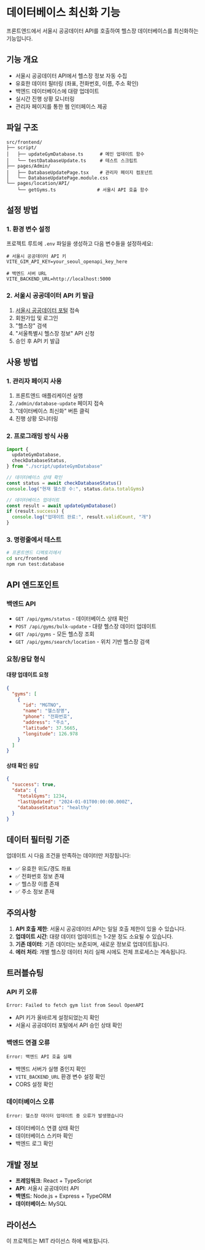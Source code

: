 # 데이터베이스 최신화 기능

프론트엔드에서 서울시 공공데이터 API를 호출하여 헬스장 데이터베이스를 최신화하는 기능입니다.

## 기능 개요

- 서울시 공공데이터 API에서 헬스장 정보 자동 수집
- 유효한 데이터 필터링 (좌표, 전화번호, 이름, 주소 확인)
- 백엔드 데이터베이스에 대량 업데이트
- 실시간 진행 상황 모니터링
- 관리자 페이지를 통한 웹 인터페이스 제공

## 파일 구조

```
src/frontend/
├── script/
│   ├── updateGymDatabase.ts      # 메인 업데이트 함수
│   └── testDatabaseUpdate.ts     # 테스트 스크립트
├── pages/Admin/
│   ├── DatabaseUpdatePage.tsx    # 관리자 페이지 컴포넌트
│   └── DatabaseUpdatePage.module.css
└── pages/location/API/
    └── getGyms.ts               # 서울시 API 호출 함수
```

## 설정 방법

### 1. 환경 변수 설정

프로젝트 루트에 `.env` 파일을 생성하고 다음 변수들을 설정하세요:

```env
# 서울시 공공데이터 API 키
VITE_GIM_API_KEY=your_seoul_openapi_key_here

# 백엔드 서버 URL
VITE_BACKEND_URL=http://localhost:5000
```

### 2. 서울시 공공데이터 API 키 발급

1. [서울시 공공데이터 포털](https://data.seoul.go.kr/) 접속
2. 회원가입 및 로그인
3. "헬스장" 검색
4. "서울특별시 헬스장 정보" API 신청
5. 승인 후 API 키 발급

## 사용 방법

### 1. 관리자 페이지 사용

1. 프론트엔드 애플리케이션 실행
2. `/admin/database-update` 페이지 접속
3. "데이터베이스 최신화" 버튼 클릭
4. 진행 상황 모니터링

### 2. 프로그래밍 방식 사용

```typescript
import {
  updateGymDatabase,
  checkDatabaseStatus,
} from "./script/updateGymDatabase"

// 데이터베이스 상태 확인
const status = await checkDatabaseStatus()
console.log("현재 헬스장 수:", status.data.totalGyms)

// 데이터베이스 업데이트
const result = await updateGymDatabase()
if (result.success) {
  console.log("업데이트 완료:", result.validCount, "개")
}
```

### 3. 명령줄에서 테스트

```bash
# 프론트엔드 디렉토리에서
cd src/frontend
npm run test:database
```

## API 엔드포인트

### 백엔드 API

- `GET /api/gyms/status` - 데이터베이스 상태 확인
- `POST /api/gyms/bulk-update` - 대량 헬스장 데이터 업데이트
- `GET /api/gyms` - 모든 헬스장 조회
- `GET /api/gyms/search/location` - 위치 기반 헬스장 검색

### 요청/응답 형식

#### 대량 업데이트 요청

```json
{
  "gyms": [
    {
      "id": "MGTNO",
      "name": "헬스장명",
      "phone": "전화번호",
      "address": "주소",
      "latitude": 37.5665,
      "longitude": 126.978
    }
  ]
}
```

#### 상태 확인 응답

```json
{
  "success": true,
  "data": {
    "totalGyms": 1234,
    "lastUpdated": "2024-01-01T00:00:00.000Z",
    "databaseStatus": "healthy"
  }
}
```

## 데이터 필터링 기준

업데이트 시 다음 조건을 만족하는 데이터만 저장됩니다:

- ✅ 유효한 위도/경도 좌표
- ✅ 전화번호 정보 존재
- ✅ 헬스장 이름 존재
- ✅ 주소 정보 존재

## 주의사항

1. **API 호출 제한**: 서울시 공공데이터 API는 일일 호출 제한이 있을 수 있습니다.
2. **업데이트 시간**: 대량 데이터 업데이트는 1-2분 정도 소요될 수 있습니다.
3. **기존 데이터**: 기존 데이터는 보존되며, 새로운 정보로 업데이트됩니다.
4. **에러 처리**: 개별 헬스장 데이터 처리 실패 시에도 전체 프로세스는 계속됩니다.

## 트러블슈팅

### API 키 오류

```
Error: Failed to fetch gym list from Seoul OpenAPI
```

- API 키가 올바르게 설정되었는지 확인
- 서울시 공공데이터 포털에서 API 승인 상태 확인

### 백엔드 연결 오류

```
Error: 백엔드 API 호출 실패
```

- 백엔드 서버가 실행 중인지 확인
- `VITE_BACKEND_URL` 환경 변수 설정 확인
- CORS 설정 확인

### 데이터베이스 오류

```
Error: 헬스장 데이터 업데이트 중 오류가 발생했습니다
```

- 데이터베이스 연결 상태 확인
- 데이터베이스 스키마 확인
- 백엔드 로그 확인

## 개발 정보

- **프레임워크**: React + TypeScript
- **API**: 서울시 공공데이터 API
- **백엔드**: Node.js + Express + TypeORM
- **데이터베이스**: MySQL

## 라이선스

이 프로젝트는 MIT 라이선스 하에 배포됩니다.
